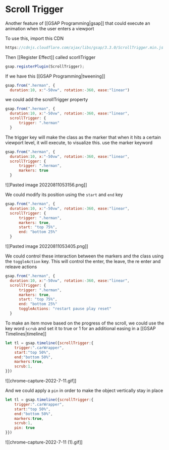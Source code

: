 # Scroll Trigger
Another feature of [[GSAP Programming|gsap]] that could execute an animation when the user enters a viewport

To use this, import this CDN
```js
https://cdnjs.cloudflare.com/ajax/libs/gsap/3.3.0/ScrollTrigger.min.js
```

Then [[Register Effect]] called scorllTrigger
```js
gsap.registerPlugin(ScrollTrigger);
```

If we have this [[GSAP Programming|tweening]] 
```js
gsap.from(".herman", {
  duration:10, x:"-50vw", rotation:-360, ease:"linear")
```

we could add the scrollTrigger property
```js
gsap.from(".herman", {
  duration:10, x:"-50vw", rotation:-360, ease:"linear",
  scrollTrigger: {
	  trigger: ".herman"
  }
```

The trigger key will make the class as the marker that when it hits a certain viewport level, it will execute, to visualize this. use the marker keyword
```js
gsap.from(".herman", {
  duration:10, x:"-50vw", rotation:-360, ease:"linear",
  scrollTrigger: {
	  trigger: ".herman",
	  markers: true
  }
```

![[Pasted image 20220811053156.png]]

We could modify its position using the `start` and `end` key
```js
gsap.from(".herman", {
  duration:10, x:"-50vw", rotation:-360, ease:"linear",
  scrollTrigger: {
	  trigger: ".herman",
	  markers: true,
	  start: "top 75%",
	  end: "bottom 25%"
  }
```

![[Pasted image 20220811053405.png]]


We could control these interaction between the markers and the class using the `toggleAction` key. This will control the enter, the leave, the re enter and releave actions
```js
gsap.from(".herman", {
  duration:10, x:"-50vw", rotation:-360, ease:"linear",
  scrollTrigger: {
	  trigger: ".herman",
	  markers: true,
	  start: "top 75%",
	  end: "bottom 25%"
	  toggleActions: "restart pause play reset"
  }
```


To make an item move based on the progress of the scroll, we could use the key word `scrub` and set it to true or 1 for an additional easing in a [[GSAP Timelines|timeline]]
```js
let tl = gsap.timeline({scrollTrigger:{
	trigger:".carWrapper",
	start:"top 50%",
	end:"bottom 50%",
	markers:true,
	scrub:1,
}})
```

![[chrome-capture-2022-7-11.gif]]

And we could apply a `pin` in order to make the object vertically stay in place

```js
let tl = gsap.timeline({scrollTrigger:{
	trigger:".carWrapper",
	start:"top 50%",
	end:"bottom 50%",
	markers:true,
	scrub:1,
	pin: true
}})
```

![[chrome-capture-2022-7-11 (1).gif]]

